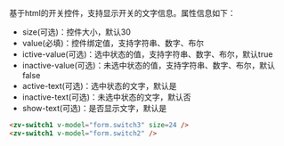 基于html的开关控件，支持显示开关的文字信息。属性信息如下：
* size(可选)：控件大小，默认30
* value(必填)：控件绑定值，支持字符串、数字、布尔
* ictive-value(可选)：选中状态的值，支持字符串、数字、布尔，默认true
* inactive-value(可选)：未选中状态的值，支持字符串、数字、布尔，默认false
* active-text(可选)：选中状态的文字，默认是
* inactive-text(可选)：未选中状态的文字，默认否
* show-text(可选)：是否显示文字，默认是

```html
<zv-switch1 v-model="form.switch3" size=24 />
<zv-switch1 v-model="form.switch2" />
```